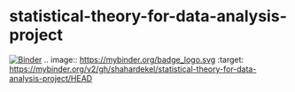 # statistical-theory-for-data-analysis-project

[![Binder](https://mybinder.org/badge_logo.svg)](https://mybinder.org/v2/gh/shahardekel/statistical-theory-for-data-analysis-project/HEAD)
.. image:: https://mybinder.org/badge_logo.svg
 :target: https://mybinder.org/v2/gh/shahardekel/statistical-theory-for-data-analysis-project/HEAD
